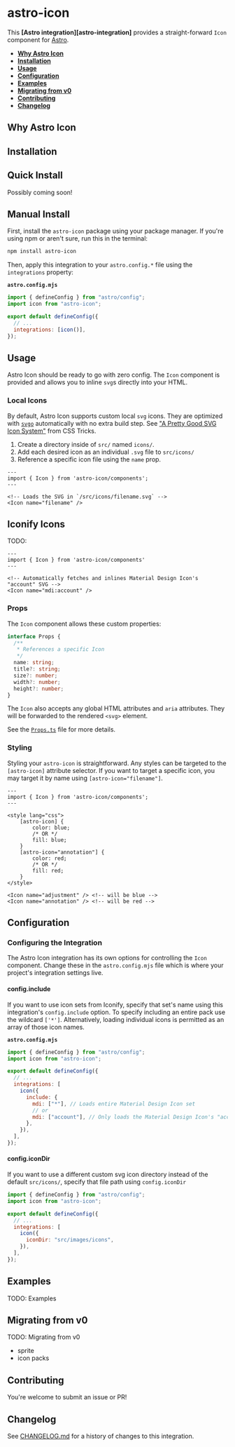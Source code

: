 # astro-icon

This **[Astro integration][astro-integration]** provides a straight-forward `Icon` component for [Astro](https://astro.build).

- <strong>[Why Astro Icon](#why-astro-icon)</strong>
- <strong>[Installation](#installation)</strong>
- <strong>[Usage](#usage)</strong>
- <strong>[Configuration](#configuration)</strong>
- <strong>[Examples](#examples)</strong>
- <strong>[Migrating from v0](#migrating-from-v0)</strong>
- <strong>[Contributing](#contributing)</strong>
- <strong>[Changelog](#changelog)</strong>

## Why Astro Icon

## Installation

## Quick Install

Possibly coming soon!

<!--

The `astro add` command-line tool automates the installation for you. Run one of the following commands in a new terminal window. (If you aren't sure which package manager you're using, run the first command.) Then, follow the prompts, and type "y" in the terminal (meaning "yes") for each one.

```sh
# Using NPM
npx astro add icon
# Using Yarn
yarn astro add icon
# Using PNPM
pnpm astro add icon
```

If you run into any issues, [feel free to report them to us on GitHub](https://github.com/withastro/astro/issues) and try the manual installation steps below.

-->

## Manual Install

First, install the `astro-icon` package using your package manager. If you're using npm or aren't sure, run this in the terminal:

```sh
npm install astro-icon
```

Then, apply this integration to your `astro.config.*` file using the `integrations` property:

**`astro.config.mjs`**

```js ins={2} "icon()"
import { defineConfig } from "astro/config";
import icon from "astro-icon";

export default defineConfig({
  // ...
  integrations: [icon()],
});
```

## Usage

Astro Icon should be ready to go with zero config. The `Icon` component is provided and allows you to inline `svg`s directly into your HTML.

### Local Icons

By default, Astro Icon supports custom local `svg` icons. They are optimized with [`svgo`](https://github.com/svg/svgo) automatically with no extra build step. See ["A Pretty Good SVG Icon System"](https://css-tricks.com/pretty-good-svg-icon-system/#just-include-the-icons-inline) from CSS Tricks.

1. Create a directory inside of `src/` named `icons/`.
2. Add each desired icon as an individual `.svg` file to `src/icons/`
3. Reference a specific icon file using the `name` prop.

```astro
---
import { Icon } from 'astro-icon/components';
---

<!-- Loads the SVG in `/src/icons/filename.svg` -->
<Icon name="filename" />
```

## Iconify Icons

TODO:

```astro
---
import { Icon } from 'astro-icon/components'
---

<!-- Automatically fetches and inlines Material Design Icon's "account" SVG -->
<Icon name="mdi:account" />
```

### Props

The `Icon` component allows these custom properties:

```ts
interface Props {
  /**
   * References a specific Icon
   */
  name: string;
  title?: string;
  size?: number;
  width?: number;
  height?: number;
}
```

The `Icon` also accepts any global HTML attributes and `aria` attributes. They will be forwarded to the rendered `<svg>` element.

See the [`Props.ts`](./packages/core/lib/Props.ts) file for more details.

### Styling

Styling your `astro-icon` is straightforward. Any styles can be targeted to the `[astro-icon]` attribute selector. If you want to target a specific icon, you may target it by name using `[astro-icon="filename"]`.

```astro
---
import { Icon } from 'astro-icon/components';
---

<style lang="css">
    [astro-icon] {
        color: blue;
        /* OR */
        fill: blue;
    }
    [astro-icon="annotation"] {
        color: red;
        /* OR */
        fill: red;
    }
</style>

<Icon name="adjustment" /> <!-- will be blue -->
<Icon name="annotation" /> <!-- will be red -->
```

## Configuration

### Configuring the Integration

The Astro Icon integration has its own options for controlling the `Icon` component. Change these in the `astro.config.mjs` file which is where your project's integration settings live.

#### config.include

If you want to use icon sets from Iconify, specify that set's name using this integration's `config.include` option. To specify including an entire pack use the wildcard `['*']`. Alternatively, loading individual icons is permitted as an array of those icon names.

**`astro.config.mjs`**

```js ins={2}
import { defineConfig } from "astro/config";
import icon from "astro-icon";

export default defineConfig({
  // ...
  integrations: [
    icon({
      include: {
        mdi: ["*"], // Loads entire Material Design Icon set
        // or
        mdi: ["account"], // Only loads the Material Design Icon's "account" SVG
      },
    }),
  ],
});
```

#### config.iconDir

If you want to use a different custom svg icon directory instead of the default `src/icons/`, specify that file path using `config.iconDir`

```js ins={2}
import { defineConfig } from "astro/config";
import icon from "astro-icon";

export default defineConfig({
  // ...
  integrations: [
    icon({
      iconDir: "src/images/icons",
    }),
  ],
});
```

## Examples

TODO: Examples

## Migrating from v0

TODO: Migrating from v0

- sprite
- icon packs

## Contributing

You're welcome to submit an issue or PR!

## Changelog

See [CHANGELOG.md](CHANGELOG.md) for a history of changes to this integration.
